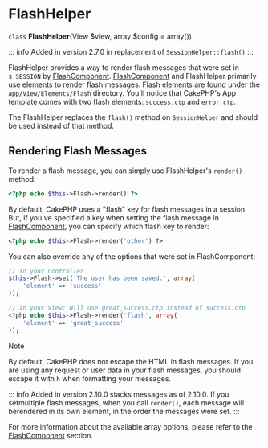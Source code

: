 # FlashHelper

`class` **FlashHelper**(View $view, array $config = array())

::: info Added in version 2.7.0
in replacement of `SessionHelper::flash()`
:::

FlashHelper provides a way to render flash messages that were set in
`$_SESSION` by [FlashComponent](../../core-libraries/components/flash).
[FlashComponent](../../core-libraries/components/flash) and FlashHelper
primarily use elements to render flash messages. Flash elements are found under
the `app/View/Elements/Flash` directory. You'll notice that CakePHP's App
template comes with two flash elements: `success.ctp` and `error.ctp`.

The FlashHelper replaces the `flash()` method on `SessionHelper`
and should be used instead of that method.

## Rendering Flash Messages

To render a flash message, you can simply use FlashHelper's `render()`
method:

``` php
<?php echo $this->Flash->render() ?>
```

By default, CakePHP uses a "flash" key for flash messages in a session. But, if
you've specified a key when setting the flash message in
[FlashComponent](../../core-libraries/components/flash), you can specify which
flash key to render:

``` php
<?php echo $this->Flash->render('other') ?>
```

You can also override any of the options that were set in FlashComponent:

``` php
// In your Controller
$this->Flash->set('The user has been saved.', array(
    'element' => 'success'
));

// In your View: Will use great_success.ctp instead of success.ctp
<?php echo $this->Flash->render('flash', array(
    'element' => 'great_success'
));
```

> [!NOTE]
> By default, CakePHP does not escape the HTML in flash messages. If you are using
> any request or user data in your flash messages, you should escape it
> with `h` when formatting your messages.

::: info Added in version 2.10.0
stacks messages as of 2.10.0. If you setmultiple flash messages, when you call `render()`, each message will berendered in its own element, in the order the messages were set.
:::

For more information about the available array options, please refer to the
[FlashComponent](../../core-libraries/components/flash) section.
